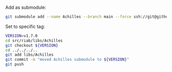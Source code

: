 Add as submodule:

```bash
git submodule add --name Achilles --branch main --force ssh://git@github.com/OHDSI/Achilles.git src/riab/libs/Achilles
```

Set to specific tag:

```bash
VERSION=v1.7.0
cd src/riab/libs/Achilles
git checkout ${VERSION}
cd ../../../..
git add libs/Achilles
git commit -m "moved Achilles submodule to ${VERSION}"
git push
```